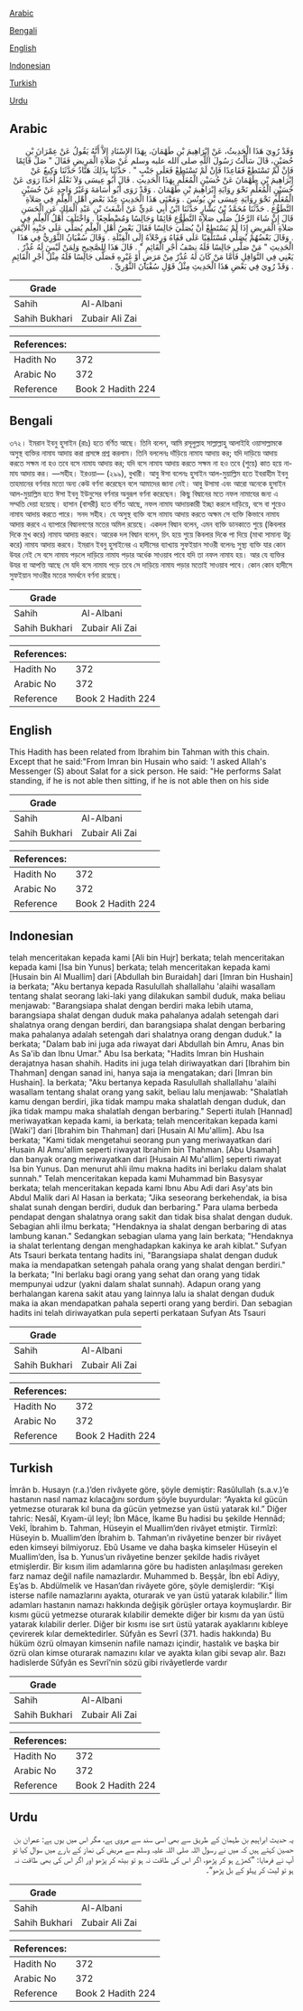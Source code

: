 [Arabic](#arabic)

[Bengali](#bengali)

[English](#english)

[Indonesian](#indonesian)

[Turkish](#turkish)

[Urdu](#urdu)

## Arabic


<div dir="rtl" lang="ar" style={{fontSize:'larger',backgroundColor:'#f8f9fa',padding:20}}>
وَقَدْ رُوِيَ هَذَا الْحَدِيثُ، عَنْ إِبْرَاهِيمَ بْنِ طَهْمَانَ، بِهَذَا الإِسْنَادِ إِلاَّ أَنَّهُ يَقُولُ عَنْ عِمْرَانَ بْنِ حُصَيْنٍ، قَالَ سَأَلْتُ رَسُولَ اللَّهِ صلى الله عليه وسلم عَنْ صَلاَةِ الْمَرِيضِ فَقَالَ ‏"‏ صَلِّ قَائِمًا فَإِنْ لَمْ تَسْتَطِعْ فَقَاعِدًا فَإِنْ لَمْ تَسْتَطِعْ فَعَلَى جَنْبٍ ‏"‏ ‏.‏ حَدَّثَنَا بِذَلِكَ هَنَّادٌ حَدَّثَنَا وَكِيعٌ عَنْ إِبْرَاهِيمَ بْنِ طَهْمَانَ عَنْ حُسَيْنٍ الْمُعَلِّمِ بِهَذَا الْحَدِيثِ ‏.‏ قَالَ أَبُو عِيسَى وَلاَ نَعْلَمُ أَحَدًا رَوَى عَنْ حُسَيْنٍ الْمُعَلِّمِ نَحْوَ رِوَايَةِ إِبْرَاهِيمَ بْنِ طَهْمَانَ ‏.‏ وَقَدْ رَوَى أَبُو أُسَامَةَ وَغَيْرُ وَاحِدٍ عَنْ حُسَيْنٍ الْمُعَلِّمِ نَحْوَ رِوَايَةِ عِيسَى بْنِ يُونُسَ ‏.‏ وَمَعْنَى هَذَا الْحَدِيثِ عِنْدَ بَعْضِ أَهْلِ الْعِلْمِ فِي صَلاَةِ التَّطَوُّعِ ‏.‏ حَدَّثَنَا مُحَمَّدُ بْنُ بَشَّارٍ حَدَّثَنَا ابْنُ أَبِي عَدِيٍّ عَنْ أَشْعَثَ بْنِ عَبْدِ الْمَلِكِ عَنِ الْحَسَنِ قَالَ إِنْ شَاءَ الرَّجُلُ صَلَّى صَلاَةَ التَّطَوُّعِ قَائِمًا وَجَالِسًا وَمُضْطَجِعًا ‏.‏ وَاخْتَلَفَ أَهْلُ الْعِلْمِ فِي صَلاَةِ الْمَرِيضِ إِذَا لَمْ يَسْتَطِعْ أَنْ يُصَلِّيَ جَالِسًا فَقَالَ بَعْضُ أَهْلِ الْعِلْمِ يُصَلِّي عَلَى جَنْبِهِ الأَيْمَنِ ‏.‏ وَقَالَ بَعْضُهُمْ يُصَلِّي مُسْتَلْقِيًا عَلَى قَفَاهُ وَرِجْلاَهُ إِلَى الْقِبْلَةِ ‏.‏ وَقَالَ سُفْيَانُ الثَّوْرِيُّ فِي هَذَا الْحَدِيثِ ‏"‏ مَنْ صَلَّى جَالِسًا فَلَهُ نِصْفُ أَجْرِ الْقَائِمِ ‏"‏ ‏.‏ قَالَ هَذَا لِلصَّحِيحِ وَلِمَنْ لَيْسَ لَهُ عُذْرٌ ‏.‏ يَعْنِي فِي النَّوَافِلِ فَأَمَّا مَنْ كَانَ لَهُ عُذْرٌ مِنْ مَرَضٍ أَوْ غَيْرِهِ فَصَلَّى جَالِسًا فَلَهُ مِثْلُ أَجْرِ الْقَائِمِ ‏.‏ وَقَدْ رُوِيَ فِي بَعْضِ هَذَا الْحَدِيثِ مِثْلُ قَوْلِ سُفْيَانَ الثَّوْرِيِّ ‏.‏
</div>
<div style={{backgroundColor:'#f8f9fa',padding:20, marginBottom: 10}}><table> <thead> <tr> <th>Grade</th> <th></th> </tr> </thead> <tbody> <tr><td>Sahih</td><td>Al-Albani</td></tr><tr><td>Sahih Bukhari</td><td>Zubair Ali Zai</td></tr></tbody></table><table> <thead> <tr> <th>References:</th> <th></th> </tr> </thead> <tbody><tr><td>Hadith No</td><td>372</td></tr><tr><td>Arabic No</td><td>372</td></tr><tr><td>Reference</td><td>Book 2 Hadith 224</td></tr></tbody></table></div>

## Bengali


<div dir="ltr" lang="bn" style={{fontSize:'larger',backgroundColor:'#f8f9fa',padding:20}}>
৩৭২। ইমরান ইবনু হুসাইন (রাঃ) হতে বর্ণিত আছে। তিনি বলেন, আমি রসূলুল্লাহ সাল্লাল্লাহু আলাইহি ওয়াসাল্লামকে অসুস্থ ব্যক্তির নামায আদায় করা প্রসঙ্গে প্রশ্ন করলাম। তিনি বললেনঃ দাঁড়িয়ে নামায আদায় কর; যদি দাড়িয়ে আদায় করতে সক্ষম না হও তবে বসে নামায আদায় কর; যদি বসে নামায আদায় করতে সক্ষম না হও তবে (শুয়ে) কাত হয়ে নামায আদায় কর। —সহীহ। ইরওয়া— (২৯৯), বুখারী। আবু ঈসা বলেনঃ হুসাইন আল-মুয়াল্লিম হতে ইবরাহীম ইবনু তাহমানের বর্ণনার মতো অন্য কেউ বর্ণনা করেছেন বলে আমাদের জানা নেই। আবু উসামা এবং আরো অনেকে হুসাইন আল-মুয়াল্লিম হতে ঈসা ইবনু ইউনুসের বর্ণনার অনুরূপ বর্ণনা করেছেন। কিছু বিদ্বানের মতে নফল নামাযের জন্য এ সম্মতি দেয়া হয়েছে। হাসান (বাসরী) হতে বর্ণিত আছে, নফল নামায আদায়কারী ইচ্ছা করলে দাড়িয়ে, বসে বা শুয়েও নামায আদায় করতে পারে। সনদ সহীহ। যে অসুস্থ ব্যক্তি বসে নামায আদায় করতে অক্ষম সে ব্যক্তি কিভাবে নামায আদায় করবে এ ব্যাপারে বিদ্বানগণের মতের অমিল রয়েছে। একদল বিদ্বান বলেন, এমন ব্যক্তি ডানকাতে শুয়ে (কিবলার দিকে মুখ করে) নামায আদায় করবে। আরেক দল বিদ্বান বলেন, চিৎ হয়ে শুয়ে কিবলার দিকে পা দিয়ে (মাথা সামান্য উচু করে) নামায আদায় করবে। ইমরান ইবনু হুসাইনের এ হাদীসের ব্যাখ্যায় সুফইয়ান সাওরী বলেনঃ সুস্থ্য ব্যক্তি যার কোন উযর নেই সে বসে নামায পড়লে দাড়িয়ে নামায পড়ার অর্ধেক সাওয়াব পাবে যদি তা নফল নামায হয়। আর যে ব্যক্তির উযর বা আপত্তি আছে সে যদি বসে নামায পড়ে তবে সে দাড়িয়ে নামায পড়ার মতোই সাওয়াব পাবে। কোন কোন হাদীসে সুফইয়ান সাওরীর মতের সমর্থনে বর্ণনা রয়েছে।
</div>
<div style={{backgroundColor:'#f8f9fa',padding:20, marginBottom: 10}}><table> <thead> <tr> <th>Grade</th> <th></th> </tr> </thead> <tbody> <tr><td>Sahih</td><td>Al-Albani</td></tr><tr><td>Sahih Bukhari</td><td>Zubair Ali Zai</td></tr></tbody></table><table> <thead> <tr> <th>References:</th> <th></th> </tr> </thead> <tbody><tr><td>Hadith No</td><td>372</td></tr><tr><td>Arabic No</td><td>372</td></tr><tr><td>Reference</td><td>Book 2 Hadith 224</td></tr></tbody></table></div>

## English


<div dir="ltr" lang="en" style={{fontSize:'larger',backgroundColor:'#f8f9fa',padding:20}}>
This Hadith has been related from Ibrahim bin Tahman with this chain. Except that he said:"From Imran bin Husain who said: 'I asked Allah's Messenger (S) about Salat for a sick person. He said: "He performs Salat standing, if he is not able then sitting, if he is not able then on his side
</div>
<div style={{backgroundColor:'#f8f9fa',padding:20, marginBottom: 10}}><table> <thead> <tr> <th>Grade</th> <th></th> </tr> </thead> <tbody> <tr><td>Sahih</td><td>Al-Albani</td></tr><tr><td>Sahih Bukhari</td><td>Zubair Ali Zai</td></tr></tbody></table><table> <thead> <tr> <th>References:</th> <th></th> </tr> </thead> <tbody><tr><td>Hadith No</td><td>372</td></tr><tr><td>Arabic No</td><td>372</td></tr><tr><td>Reference</td><td>Book 2 Hadith 224</td></tr></tbody></table></div>

## Indonesian


<div dir="ltr" lang="id" style={{fontSize:'larger',backgroundColor:'#f8f9fa',padding:20}}>
telah menceritakan kepada kami [Ali bin Hujr] berkata; telah menceritakan kepada kami [Isa bin Yunus] berkata; telah menceritakan kepada kami [Husain bin Al Muallim] dari [Abdullah bin Buraidah] dari [Imran bin Hushain] ia berkata; "Aku bertanya kepada Rasulullah shallallahu 'alaihi wasallam tentang shalat seorang laki-laki yang dilakukan sambil duduk, maka beliau menjawab: "Barangsiapa shalat dengan berdiri maka lebih utama, barangsiapa shalat dengan duduk maka pahalanya adalah setengah dari shalatnya orang dengan berdiri, dan barangsiapa shalat dengan berbaring maka pahalanya adalah setengah dari shalatnya orang dengan duduk." Ia berkata; "Dalam bab ini juga ada riwayat dari Abdullah bin Amru, Anas bin As Sa'ib dan Ibnu Umar." Abu Isa berkata; "Hadits Imran bin Hushain derajatnya hasan shahih. Hadits ini juga telah diriwayatkan dari [Ibrahim bin Thahman] dengan sanad ini, hanya saja ia mengatakan; dari [Imran bin Hushain]. Ia berkata; "Aku bertanya kepada Rasulullah shallallahu 'alaihi wasallam tentang shalat orang yang sakit, beliau lalu menjawab: "Shalatlah kamu dengan berdiri, jika tidak mampu maka shalatlah dengan duduk, dan jika tidak mampu maka shalatlah dengan berbaring." Seperti itulah [Hannad] meriwayatkan kepada kami, ia berkata; telah menceritakan kepada kami [Waki'] dari [Ibrahim bin Thahman] dari [Husain Al Mu'allim]. Abu Isa berkata; "Kami tidak mengetahui seorang pun yang meriwayatkan dari Husain Al Amu'allim seperti riwayat Ibrahim bin Thahman. [Abu Usamah] dan banyak orang meriwayatkan dari [Husain Al Mu'allim] seperti riwayat Isa bin Yunus. Dan menurut ahli ilmu makna hadits ini berlaku dalam shalat sunnah." Telah menceritakan kepada kami Muhammad bin Basysyar berkata; telah menceritakan kepada kami Ibnu Abu Adi dari Asy'ats bin Abdul Malik dari Al Hasan ia berkata; "Jika seseorang berkehendak, ia bisa shalat sunah dengan berdiri, duduk dan berbaring." Para ulama berbeda pendapat dengan shalatnya orang sakit dan tidak bisa shalat dengan duduk. Sebagian ahli ilmu berkata; "Hendaknya ia shalat dengan berbaring di atas lambung kanan." Sedangkan sebagian ulama yang lain berkata; "Hendaknya ia shalat terlentang dengan menghadapkan kakinya ke arah kiblat." Sufyan Ats Tsauri berkata tentang hadits ini, "Barangsiapa shalat dengan duduk maka ia mendapatkan setengah pahala orang yang shalat dengan berdiri." Ia berkata; "Ini berlaku bagi orang yang sehat dan orang yang tidak mempunyai udzur (yakni dalam shalat sunnah). Adapun orang yang berhalangan karena sakit atau yang lainnya lalu ia shalat dengan duduk maka ia akan mendapatkan pahala seperti orang yang berdiri. Dan sebagian hadits ini telah diriwayatkan pula seperti perkataan Sufyan Ats Tsauri
</div>
<div style={{backgroundColor:'#f8f9fa',padding:20, marginBottom: 10}}><table> <thead> <tr> <th>Grade</th> <th></th> </tr> </thead> <tbody> <tr><td>Sahih</td><td>Al-Albani</td></tr><tr><td>Sahih Bukhari</td><td>Zubair Ali Zai</td></tr></tbody></table><table> <thead> <tr> <th>References:</th> <th></th> </tr> </thead> <tbody><tr><td>Hadith No</td><td>372</td></tr><tr><td>Arabic No</td><td>372</td></tr><tr><td>Reference</td><td>Book 2 Hadith 224</td></tr></tbody></table></div>

## Turkish


<div dir="ltr" lang="tr" style={{fontSize:'larger',backgroundColor:'#f8f9fa',padding:20}}>
İmrân b. Husayn (r.a.)’den rivâyete göre, şöyle demiştir: Rasûlullah (s.a.v.)’e hastanın nasıl namaz kılacağını sordum şöyle buyurdular: “Ayakta kıl gücün yetmezse oturarak kıl buna da gücün yetmezse yan üstü yatarak kıl.” Diğer tahric: Nesâî, Kıyam-ül leyl; İbn Mâce, İkame Bu hadisi bu şekilde Hennâd; Vekî, İbrahim b. Tahman, Hüseyin el Muallim’den rivâyet etmiştir. Tirmîzî: Hüseyin b. Muallim’den İbrahim b. Tahman’ın rivâyetine benzer bir rivâyet eden kimseyi bilmiyoruz. Ebû Usame ve daha başka kimseler Hüseyin el Muallim’den, İsa b. Yunus’un rivâyetine benzer şekilde hadis rivâyet etmişlerdir. Bir kısım ilim adamlarına göre bu hadisten anlaşılması gereken farz namaz değil nafile namazlardır. Muhammed b. Beşşâr, İbn ebî Adiyy, Eş’as b. Abdülmelik ve Hasan’dan rivâyete göre, şöyle demişlerdir: “Kişi isterse nafile namazlarını ayakta, oturarak ve yan üstü yatarak kılabilir.” İlim adamları hastanın namazı hakkında değişik görüşler ortaya koymuşlardır. Bir kısmı gücü yetmezse oturarak kılabilir demekte diğer bir kısmı da yan üstü yatarak kılabilir derler. Diğer bir kısmı ise sırt üstü yatarak ayaklarını kıbleye çevirerek kılar demektedirler. Sûfyân es Sevrî (371. hadis hakkında) Bu hüküm özrü olmayan kimsenin nafile namazı içindir, hastalık ve başka bir özrü olan kimse oturarak namazını kılar ve ayakta kılan gibi sevap alır. Bazı hadislerde Sûfyân es Sevrî’nin sözü gibi rivâyetlerde vardır
</div>
<div style={{backgroundColor:'#f8f9fa',padding:20, marginBottom: 10}}><table> <thead> <tr> <th>Grade</th> <th></th> </tr> </thead> <tbody> <tr><td>Sahih</td><td>Al-Albani</td></tr><tr><td>Sahih Bukhari</td><td>Zubair Ali Zai</td></tr></tbody></table><table> <thead> <tr> <th>References:</th> <th></th> </tr> </thead> <tbody><tr><td>Hadith No</td><td>372</td></tr><tr><td>Arabic No</td><td>372</td></tr><tr><td>Reference</td><td>Book 2 Hadith 224</td></tr></tbody></table></div>

## Urdu


<div dir="rtl" lang="ur" style={{fontSize:'larger',backgroundColor:'#f8f9fa',padding:20}}>
یہ حدیث ابراہیم بن طہمان کے طریق سے بھی اسی سند سے مروی ہے، مگر اس میں یوں ہے: عمران بن حصین کہتے ہیں کہ میں نے رسول اللہ صلی اللہ علیہ وسلم سے مریض کی نماز کے بارے میں سوال کیا تو آپ نے فرمایا: ”کھڑے ہو کر پڑھو، اگر اس کی طاقت نہ ہو تو بیٹھ کر پڑھو اور اگر اس کی بھی طاقت نہ ہو تو لیٹ کر پہلو کے بل پڑھو“۔
</div>
<div style={{backgroundColor:'#f8f9fa',padding:20, marginBottom: 10}}><table> <thead> <tr> <th>Grade</th> <th></th> </tr> </thead> <tbody> <tr><td>Sahih</td><td>Al-Albani</td></tr><tr><td>Sahih Bukhari</td><td>Zubair Ali Zai</td></tr></tbody></table><table> <thead> <tr> <th>References:</th> <th></th> </tr> </thead> <tbody><tr><td>Hadith No</td><td>372</td></tr><tr><td>Arabic No</td><td>372</td></tr><tr><td>Reference</td><td>Book 2 Hadith 224</td></tr></tbody></table></div>